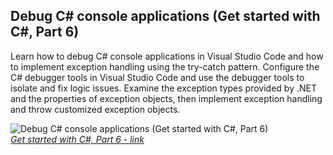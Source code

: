 ## Debug C# console applications (Get started with C#, Part 6)

Learn how to debug C# console applications in Visual Studio Code and how to implement exception handling using the try-catch pattern. Configure the C# debugger tools in Visual Studio Code and use the debugger tools to isolate and fix logic issues. Examine the exception types provided by .NET and the properties of exception objects, then implement exception handling and throw customized exception objects.

![Debug C# console applications (Get started with C#, Part 6)](https://github.com/khkhiu/C-Sharp_Programming/blob/main/Foundational_C%23_with_Microsoft/FoundationCsharp-Part_6/certificate.png)<br>
<em>[Get started with C#, Part 6 - link](https://learn.microsoft.com/en-us/training/achievements/learn.wwl.get-started-c-sharp-part-6.trophy?username=KHKhiu-1199&sharingId=A088EB06019DA232)</em>